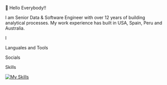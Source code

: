 👋 Hello Everybody!!

I am Senior Data & Software Engineer with over 12 years of building analytical processes. My work experience has built in USA, Spain, Peru and Australia.

I 

Languales and Tools




Socials

Skills

[![My Skills](https://skills.thijs.gg/icons?i=js,html,css,wasm)](https://skills.thijs.gg)



<!--
**moisesosorio/moisesosorio** is a ✨ _special_ ✨ repository because its `README.md` (this file) appears on your GitHub profile.

Here are some ideas to get you started:

- 🔭 I’m currently working on ...
- 🌱 I’m currently learning ...
- 👯 I’m looking to collaborate on ...
- 🤔 I’m looking for help with ...
- 💬 Ask me about ...
- 📫 How to reach me: ...
- 😄 Pronouns: ...
- ⚡ Fun fact: ...
-->
